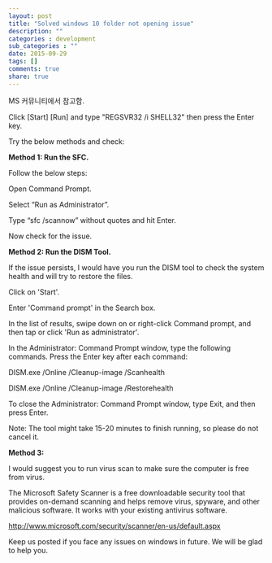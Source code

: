 ```yaml
---
layout: post
title: "Solved windows 10 folder not opening issue"
description: ""
categories : development
sub_categories : ""
date: 2015-09-29
tags: []
comments: true
share: true
---
```


MS 커뮤니티에서 참고함.

Click [Start] [Run] and type "REGSVR32 /i SHELL32" then press the Enter key.

  

Try the below methods and check:

**Method 1: Run the SFC.**

Follow the below steps:

Open Command Prompt.

Select “Run as Administrator”.

Type “sfc /scannow” without quotes and hit Enter.

Now check for the issue.

**Method 2: Run the DISM Tool.**

If the issue persists, I would have you run the DISM tool to check the system
health and will try to restore the files.

Click on 'Start'.

Enter 'Command prompt' in the Search box.

In the list of results, swipe down on or right-click Command prompt, and then
tap or click 'Run as administrator'.

In the Administrator: Command Prompt window, type the following commands.
Press the Enter key after each command:

DISM.exe /Online /Cleanup-image /Scanhealth

DISM.exe /Online /Cleanup-image /Restorehealth

To close the Administrator: Command Prompt window, type Exit, and then press
Enter.

Note: The tool might take 15-20 minutes to finish running, so please do not
cancel it.

**Method 3:**

I would suggest you to run virus scan to make sure the computer is free from
virus.

The Microsoft Safety Scanner is a free downloadable security tool that
provides on-demand scanning and helps remove virus, spyware, and other
malicious software. It works with your existing antivirus software.

http://www.microsoft.com/security/scanner/en-us/default.aspx

Keep us posted if you face any issues on windows in future. We will be glad to
help you.

